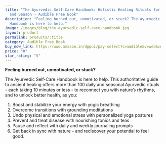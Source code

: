 ```yaml
---
title: "The Ayurvedic Self-Care Handbook: Holistic Healing Rituals for Every Day
  and Season - Audible Free Book"
description: "Feeling burned out, unmotivated, or stuck? The Ayurvedic Self-Care
  Handbook is here to help."
image: /images/blog/the-ayurvedic-self-care-handbook.jpg
layout: product
permalink: products/:title
category: Audible Free Book
buy_now_link: https://www.amazon.in/dppui/pay-select?c=audible&v=web&collectShippingAddress=true&actionCode=AINTM035091118001K&inAppBrowser=false&purchaseType=trial&HMAC2=hP8RgySaCvcRmw8C0tKlfS0YAwzE1gbDviz8DZ0KsCpQAAAAAGcY88gAAAAC&MarketplaceID=AJO3FBRUE6J4S&membershipOnly=false&isHomestead=true&asin=B08KFQ1S9Y&addOnAsin=B07QQVKRN9&borrowBundleUpsell=true&preferenceType=Audible&tag=m0150-21
price: "0"
star_rating: "5"
---
```

**Feeling burned out, unmotivated, or stuck?** 

The Ayurvedic Self-Care Handbook is here to help. This authoritative guide to ancient healing offers more than 100 daily and seasonal Ayurvedic rituals - each taking 10 minutes or less - to reconnect you with nature’s rhythms, and to unlock better health, as you:

1. Boost and stabilize your energy with yogic breathing
2. Overcome transitions with grounding meditations
3. Undo physical and emotional stress with personalized yoga postures
4. Prevent and treat disease with nourishing tonics and teas
5. Pause and reflect with daily and weekly journaling prompts
6. Get back in sync with nature - and rediscover your potential to feel good.
